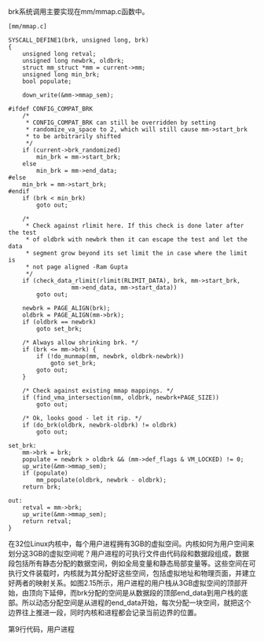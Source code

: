 brk系统调用主要实现在mm/mmap.c函数中。

```
[mm/mmap.c]

SYSCALL_DEFINE1(brk, unsigned long, brk)
{
	unsigned long retval;
	unsigned long newbrk, oldbrk;
	struct mm_struct *mm = current->mm;
	unsigned long min_brk;
	bool populate;

	down_write(&mm->mmap_sem);

#ifdef CONFIG_COMPAT_BRK
	/*
	 * CONFIG_COMPAT_BRK can still be overridden by setting
	 * randomize_va_space to 2, which will still cause mm->start_brk
	 * to be arbitrarily shifted
	 */
	if (current->brk_randomized)
		min_brk = mm->start_brk;
	else
		min_brk = mm->end_data;
#else
	min_brk = mm->start_brk;
#endif
	if (brk < min_brk)
		goto out;

	/*
	 * Check against rlimit here. If this check is done later after the test
	 * of oldbrk with newbrk then it can escape the test and let the data
	 * segment grow beyond its set limit the in case where the limit is
	 * not page aligned -Ram Gupta
	 */
	if (check_data_rlimit(rlimit(RLIMIT_DATA), brk, mm->start_brk,
			      mm->end_data, mm->start_data))
		goto out;

	newbrk = PAGE_ALIGN(brk);
	oldbrk = PAGE_ALIGN(mm->brk);
	if (oldbrk == newbrk)
		goto set_brk;

	/* Always allow shrinking brk. */
	if (brk <= mm->brk) {
		if (!do_munmap(mm, newbrk, oldbrk-newbrk))
			goto set_brk;
		goto out;
	}

	/* Check against existing mmap mappings. */
	if (find_vma_intersection(mm, oldbrk, newbrk+PAGE_SIZE))
		goto out;

	/* Ok, looks good - let it rip. */
	if (do_brk(oldbrk, newbrk-oldbrk) != oldbrk)
		goto out;

set_brk:
	mm->brk = brk;
	populate = newbrk > oldbrk && (mm->def_flags & VM_LOCKED) != 0;
	up_write(&mm->mmap_sem);
	if (populate)
		mm_populate(oldbrk, newbrk - oldbrk);
	return brk;

out:
	retval = mm->brk;
	up_write(&mm->mmap_sem);
	return retval;
}
```



在32位Linux内核中，每个用户进程拥有3GB的虚拟空间。内核如何为用户空间来划分这3GB的虚拟空间呢？用户进程的可执行文件由代码段和数据段组成，数据段包括所有静态分配的数据空间，例如全局变量和静态局部变量等。这些空间在可执行文件装载时，内核就为其分配好这些空间，包括虚拟地址和物理页面，并建立好两者的映射关系。如图2.15所示，用户进程的用户栈从3GB虚拟空间的顶部开始，由顶向下延伸，而brk分配的空间是从数据段的顶部end_data到用户栈的底部。所以动态分配空间是从进程的end_data开始，每次分配一块空间，就把这个边界往上推进一段，同时内核和进程都会记录当前边界的位置。

第9行代码，用户进程

